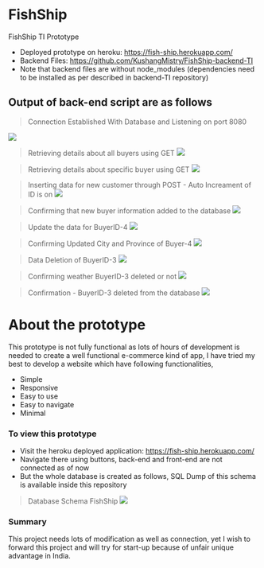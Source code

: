 # FishShip
 FishShip TI Prototype

- Deployed prototype on heroku: https://fish-ship.herokuapp.com/
- Backend Files: https://github.com/KushangMistry/FishShip-backend-TI
- Note that backend files are without node_modules (dependencies need to be installed as per described in backend-TI repository)


Output of back-end script are as follows
-------------
> Connection Established With Database and Listening on port 8080
> 
![](https://raw.githubusercontent.com/KushangMistry/FishShip/main/FishShip%20Backend/1%20Connection%20Established%20With%20Database%20and%20Listening%20on%20port%208080.JPG)


> Retrieving details about all buyers using GET
![](https://raw.githubusercontent.com/KushangMistry/FishShip/main/FishShip%20Backend/2%20Retrieving%20details%20about%20all%20buyers%20using%20GET.JPG)


> Retrieving details about specific buyer using GET
![](https://raw.githubusercontent.com/KushangMistry/FishShip/main/FishShip%20Backend/3%20Retrieving%20details%20about%20specific%20buyer%20using%20GET.JPG)


> Inserting data for new customer through POST - Auto Increament of ID is on
![](https://raw.githubusercontent.com/KushangMistry/FishShip/main/FishShip%20Backend/4%20Inserting%20data%20for%20new%20customer%20through%20POST%20-%20Auto%20Increament%20of%20ID%20is%20on.JPG)


> Confirming that new buyer information added to the database
![](https://raw.githubusercontent.com/KushangMistry/FishShip/main/FishShip%20Backend/5%20Confirming%20that%20new%20buyer%20information%20added%20to%20the%20database.JPG)


> Update the data for BuyerID-4
![](https://raw.githubusercontent.com/KushangMistry/FishShip/main/FishShip%20Backend/5%20Update%20the%20data%20for%20BuyerID-4.JPG)


> Confirming Updated City and Province of Buyer-4
![](https://raw.githubusercontent.com/KushangMistry/FishShip/main/FishShip%20Backend/7%20Confirming%20Updated%20City%20and%20Province%20of%20Buyer-4.JPG)

> Data Deletion of BuyerID-3
![](https://raw.githubusercontent.com/KushangMistry/FishShip/main/FishShip%20Backend/8%20Data%20Deletion%20of%20BuyerID-3.JPG)

> Confirming weather BuyerID-3 deleted or not
![](https://raw.githubusercontent.com/KushangMistry/FishShip/main/FishShip%20Backend/9%20Confirming%20weather%20BuyerID-3%20deleted%20or%20not.JPG)

> Confirmation - BuyerID-3 deleted from the database
![](https://raw.githubusercontent.com/KushangMistry/FishShip/main/FishShip%20Backend/10%20Confirmation%20-%20BuyerID-3%20deleted%20from%20the%20database.JPG)


# About the prototype
This prototype is not fully functional as lots of hours of development is needed to create a well functional e-commerce kind of app, I have tried my best to develop a website which have following functionalities,
- Simple
- Responsive
- Easy to use
- Easy to navigate
- Minimal

 
### To view this prototype

- Visit the heroku deployed application: https://fish-ship.herokuapp.com/
- Navigate there using buttons, back-end and front-end are not connected as of now
- But the whole database is created as follows, SQL Dump of this schema is available inside this repository

> Database Schema FishShip
![](https://raw.githubusercontent.com/KushangMistry/FishShip/main/FishShip%20Backend/Schema%20Design%20ERD.png)

###  Summary
This project needs lots of modification as well as connection, yet I wish to forward this project and will try for start-up because of unfair unique advantage in India.
